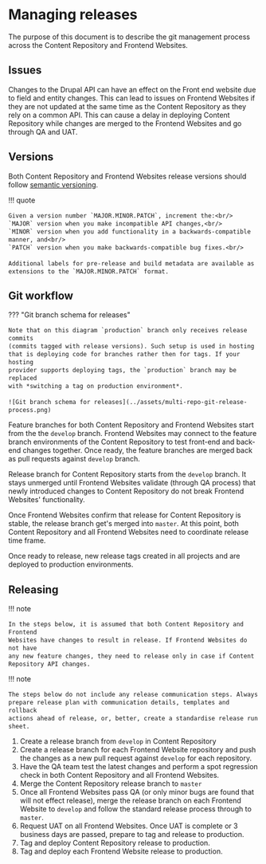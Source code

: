 # Managing releases

The purpose of this document is to describe the git management process across
the Content Repository and Frontend Websites. 

## Issues
Changes to the Drupal API can have an effect on the Front end website due to
field and entity changes. This can lead to issues on Frontend Websites if
they are not updated at the same time as the Content Repository as they rely on
a common API. This can cause a delay in deploying Content Repository while
changes are merged to the Frontend Websites and go through QA and UAT.

## Versions
Both Content Repository and Frontend Websites release versions should follow 
[semantic versioning](https://semver.org/).

!!! quote
    
    Given a version number `MAJOR.MINOR.PATCH`, increment the:<br/>
    `MAJOR` version when you make incompatible API changes,<br/>
    `MINOR` version when you add functionality in a backwards-compatible 
    manner, and<br/>
    `PATCH` version when you make backwards-compatible bug fixes.<br/>
    
    Additional labels for pre-release and build metadata are available as 
    extensions to the `MAJOR.MINOR.PATCH` format.

## Git workflow
 
??? "Git branch schema for releases"
  
    Note that on this diagram `production` branch only receives release commits 
    (commits tagged with release versions). Such setup is used in hosting 
    that is deploying code for branches rather then for tags. If your hosting 
    provider supports deploying tags, the `production` branch may be replaced 
    with *switching a tag on production environment*.
    
    ![Git branch schema for releases](../assets/multi-repo-git-release-process.png) 

Feature branches for both Content Repository and Frontend Websites start from 
the the `develop` branch. Frontend Websites may connect to the feature 
branch environments of the Content Repository to test front-end and back-end 
changes together. Once ready, the feature branches are merged back as pull 
requests against `develop` branch. 

Release branch for Content Repository starts from the `develop` branch. It stays
unmerged until Frontend Websites validate (through QA process) that newly 
introduced changes to Content Repository do not break Frontend Websites'
functionality.  

Once Frontend Websites confirm that release for Content Repository is stable, 
the release branch get's merged into `master`. At this point, both Content 
Repository and all Frontend Websites need to coordinate release time frame. 

Once ready to release, new release tags created in all projects and are deployed 
to production environments. 

## Releasing

!!! note
    
    In the steps below, it is assumed that both Content Repository and Frontend
    Websites have changes to result in release. If Frontend Websites do not have
    any new feature changes, they need to release only in case if Content 
    Repository API changes.
    
!!! note
    
    The steps below do not include any release communication steps. Always 
    prepare release plan with communication details, templates and rollback
    actions ahead of release, or, better, create a standardise release run sheet.

1. Create a release branch from `develop` in Content Repository
2. Create a release branch for each Frontend Website repository and push the
   changes as a new pull request against `develop` for each repository.
3. Have the QA team test the latest changes and perform a spot regression check
   in both Content Repository and all Frontend Websites.
4. Merge the Content Repository release branch to `master`
5. Once all Frontend Websites pass QA (or only minor bugs are found that will not
   effect release), merge the release branch on each Frontend Website to `develop` 
   and follow the standard release process through to `master`. 
6. Request UAT on all Frontend Websites. Once UAT is complete or 3 business days 
   are passed, prepare to tag and release to production.
7. Tag and deploy Content Repository release to production.
8. Tag and deploy each Frontend Website release to production.

